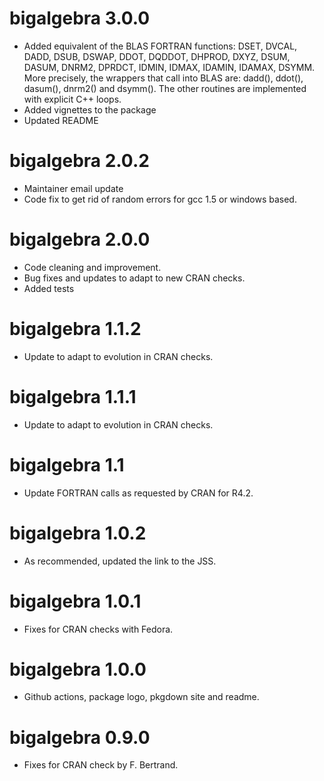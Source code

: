# bigalgebra 3.0.0

* Added equivalent of the BLAS FORTRAN functions: DSET, DVCAL, DADD, DSUB, DSWAP, DDOT, DQDDOT, DHPROD, DXYZ, DSUM, DASUM, DNRM2, DPRDCT, IDMIN, IDMAX, IDAMIN, IDAMAX, DSYMM.
  More precisely, the wrappers that call into BLAS are: dadd(), ddot(), dasum(), dnrm2() and dsymm(). The other routines are implemented with explicit C++ loops.
* Added vignettes to the package
* Updated README

# bigalgebra 2.0.2

* Maintainer email update
* Code fix to get rid of random errors for gcc 1.5 or windows based.

# bigalgebra 2.0.0

* Code cleaning and improvement. 
* Bug fixes and updates to adapt to new CRAN checks.
* Added tests

# bigalgebra 1.1.2

* Update to adapt to evolution in CRAN checks.

# bigalgebra 1.1.1

* Update to adapt to evolution in CRAN checks.

# bigalgebra 1.1

* Update FORTRAN calls as requested by CRAN for R4.2.

# bigalgebra 1.0.2

* As recommended, updated the link to the JSS.

# bigalgebra 1.0.1

* Fixes for CRAN checks with Fedora.

# bigalgebra 1.0.0

* Github actions, package logo, pkgdown site and readme.

# bigalgebra 0.9.0

* Fixes for CRAN check by F. Bertrand.

